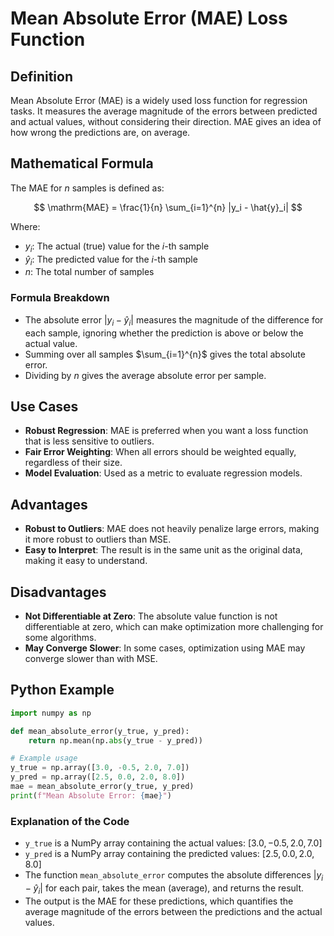 # Mean Absolute Error (MAE) Loss Function

## Definition
Mean Absolute Error (MAE) is a widely used loss function for regression tasks. It measures the average magnitude of the errors between predicted and actual values, without considering their direction. MAE gives an idea of how wrong the predictions are, on average.

## Mathematical Formula
The MAE for $n$ samples is defined as:

$$
\mathrm{MAE} = \frac{1}{n} \sum_{i=1}^{n} |y_i - \hat{y}_i|
$$

Where:
- $y_i$: The actual (true) value for the $i$-th sample
- $\hat{y}_i$: The predicted value for the $i$-th sample
- $n$: The total number of samples

### Formula Breakdown
- The absolute error $|y_i - \hat{y}_i|$ measures the magnitude of the difference for each sample, ignoring whether the prediction is above or below the actual value.
- Summing over all samples $\sum_{i=1}^{n}$ gives the total absolute error.
- Dividing by $n$ gives the average absolute error per sample.

## Use Cases
- **Robust Regression**: MAE is preferred when you want a loss function that is less sensitive to outliers.
- **Fair Error Weighting**: When all errors should be weighted equally, regardless of their size.
- **Model Evaluation**: Used as a metric to evaluate regression models.

## Advantages
- **Robust to Outliers**: MAE does not heavily penalize large errors, making it more robust to outliers than MSE.
- **Easy to Interpret**: The result is in the same unit as the original data, making it easy to understand.

## Disadvantages
- **Not Differentiable at Zero**: The absolute value function is not differentiable at zero, which can make optimization more challenging for some algorithms.
- **May Converge Slower**: In some cases, optimization using MAE may converge slower than with MSE.

## Python Example
```python
import numpy as np

def mean_absolute_error(y_true, y_pred):
    return np.mean(np.abs(y_true - y_pred))

# Example usage
y_true = np.array([3.0, -0.5, 2.0, 7.0])
y_pred = np.array([2.5, 0.0, 2.0, 8.0])
mae = mean_absolute_error(y_true, y_pred)
print(f"Mean Absolute Error: {mae}")
```

### Explanation of the Code
- `y_true` is a NumPy array containing the actual values: $[3.0, -0.5, 2.0, 7.0]$
- `y_pred` is a NumPy array containing the predicted values: $[2.5, 0.0, 2.0, 8.0]$
- The function `mean_absolute_error` computes the absolute differences $|y_i - \hat{y}_i|$ for each pair, takes the mean (average), and returns the result.
- The output is the MAE for these predictions, which quantifies the average magnitude of the errors between the predictions and the actual values. 